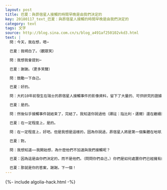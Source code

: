```yaml
---
layout: post
title: 巴夏：與昴宿星人接觸的時間早晚是由我們決定的
key: 20180117_text_巴夏：與昴宿星人接觸的時間早晚是由我們決定的
category: text
tags: 文字
source: http://blog.sina.com.cn/s/blog_a491af250102vkd3.html
text: |
  問：今天，我在想，嗯⋯

  巴夏：我明白了。（觀眾笑）

  問：我想我會提到⋯

  巴夏：謝謝。（更多笑聲）

  問：鼓勵一下自己。

  巴夏：好的。

  問：大約10年前發生在瑞士的昴宿星人接觸事件的影像資料，留下了大量的、可供研究的證據和信息等。

  巴夏：是的。

  問：然後似乎接觸事件就結束了，完結了。我知道你說過他（譯註：指比利‧邁爾）還在繼續與昴宿星人進行心靈溝通⋯

  巴夏：在一定程度上，是的。

  問：在一定程度上，好吧。但是我想是這樣的，因為你說過，昴宿星人將是第一個集體在地球上著陸、與我們接觸的種族⋯，而他們看上去和我們非常相像，我認為和那些看上去就像好萊塢創作的外星人相比，與昴宿星人交談將不會有較大的文化衝擊。

  巴夏：對。

  問：我想知道⋯⋯我開始想，為什麼他們不加速與我們接觸呢？

  巴夏：因為這是由你們決定的，而不是他們。（問問你們自己，）你們是如何處置你們已經擁有的那些信息的？

  巴夏：那就是你的答案，謝謝。下一個！
---
```


{%- include algolia-hack.html -%}

